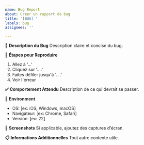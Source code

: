 ```yaml
---
name: Bug Report
about: Créer un rapport de bug
title: '[BUG] '
labels: bug
assignees: ''

---
```


**🐛 Description du Bug**
Description claire et concise du bug.

**🔄 Étapes pour Reproduire**
1. Allez à '...'
2. Cliquez sur '....'
3. Faites défiler jusqu'à '....'
4. Voir l'erreur

**✅ Comportement Attendu**
Description de ce qui devrait se passer.

**📱 Environment**
- OS: [ex: iOS, Windows, macOS]
- Navigateur: [ex: Chrome, Safari]
- Version: [ex: 22]

**📸 Screenshots**
Si applicable, ajoutez des captures d'écran.

**📋 Informations Additionnelles**
Tout autre contexte utile.
